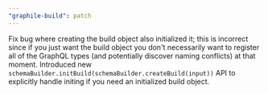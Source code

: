 ```yaml
---
"graphile-build": patch
---
```


Fix bug where creating the build object also initialized it; this is incorrect
since if you just want the build object you don't necessarily want to register
all of the GraphQL types (and potentially discover naming conflicts) at that
moment. Introduced new
`schemaBuilder.initBuild(schemaBuilder.createBuild(input))` API to explicitly
handle initing if you need an initialized build object.
